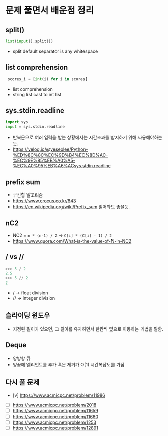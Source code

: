 # 문제 풀면서 배운점 정리

## split()
```python
list(input().split())  
```
-  split default separator is any whitespace

## list comprehension

```python
 scores_i = [int(i) for i in scores]  
```

- list comprehension 
- string list cast to int list

## sys.stdin.readline

```python
import sys
input = sys.stdin.readline
```

- 반복문으로 여러 입력을 받는 상황에서는 시간초과를 방지하기 위해 사용해야하는듯.
- https://velog.io/@yeseolee/Python-%ED%8C%8C%EC%9D%B4%EC%8D%AC-%EC%9E%85%EB%A0%A5-%EC%A0%95%EB%A6%ACsys.stdin.readline

## prefix sum
- 구간합 알고리즘
- https://www.crocus.co.kr/843
- https://en.wikipedia.org/wiki/Prefix_sum 읽어봐도 좋을듯.

## nC2
- NC2 = `n * (n-1) / 2` -> `C[i] * (C[i] - 1) / 2`
- https://www.quora.com/What-is-the-value-of-N-in-NC2

## / vs //

```python
>>> 5 / 2
2.5
>>> 5 // 2
2
```
- / -> float division
- // -> integer division


## 슬라이딩 윈도우
- 지정된 길이가 있으면, 그 길이를 유지하면서 한칸씩 옆으로 이동하는 기법을 말함.

## Deque
- 양방향 큐
- 양끝에 엘리먼트를 추가 혹은 제거가 O(1) 시간복잡도를 가짐


## 다시 풀 문제
- [v] <https://www.acmicpc.net/problem/11986>
- [ ] <https://www.acmicpc.net/problem/2018>
- [ ] <https://www.acmicpc.net/problem/11659>
- [ ] <https://www.acmicpc.net/problem/11660>
- [ ] <https://www.acmicpc.net/problem/1253>
- [ ] <https://www.acmicpc.net/problem/12891>